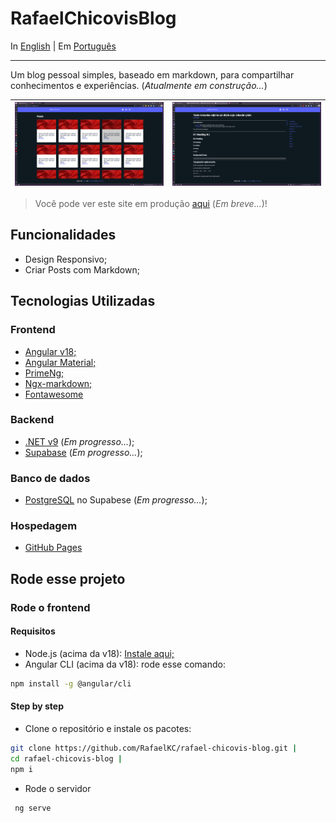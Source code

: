 # RafaelChicovisBlog

In [English](../README.md) | Em [Português](shares/README_PTBR.md)

---

Um blog pessoal simples, baseado em markdown, para compartilhar conhecimentos e experiências. (*Atualmente em construção...*)

| ![img.png](startup-page-v1.png) | ![img.png](post-page-v1.png)  |
|---------------------------------|-------------------------------|

> Você pode ver este site em produção [aqui]() (*Em breve...*)!

## Funcionalidades
* Design Responsivo;
* Criar Posts com Markdown;

## Tecnologias Utilizadas
### **Frontend**
* [Angular v18;](https://angular.dev)
* [Angular Material;](https://material.angular.io)
* [PrimeNg;](https://primeng.org)
* [Ngx-markdown;](https://jfcere.github.io/ngx-markdown/get-started)
* [Fontawesome](https://fontawesome.com)


### **Backend**
* [.NET v9](https://dotnet.microsoft.com/en-us/) (*Em progresso...*);
* [Supabase](https://supabase.com) (*Em progresso...*);

### **Banco de dados**
* [PostgreSQL](https://www.postgresql.org) no Supabese (*Em progresso...*);

### **Hospedagem**
* [GitHub Pages](https://pages.github.com)

## Rode esse projeto
### Rode o frontend
#### Requisitos
* Node.js (acima da v18): [Instale aqui;](https://nodejs.org/en)
* Angular CLI (acima da v18): rode esse comando:
```bash
npm install -g @angular/cli
```
#### Step by step
* Clone o repositório e instale os pacotes:
```bash
git clone https://github.com/RafaelKC/rafael-chicovis-blog.git |
cd rafael-chicovis-blog |
npm i
```
* Rode o servidor
```bash
 ng serve
```


